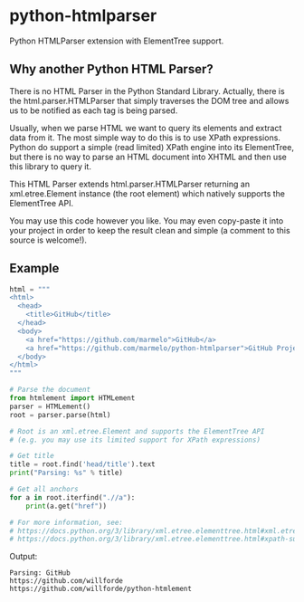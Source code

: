 python-htmlparser
=================

Python HTMLParser extension with ElementTree support.


Why another Python HTML Parser?
-----

There is no HTML Parser in the Python Standard Library.
Actually, there is the html.parser.HTMLParser that simply traverses the DOM tree and allows us to be notified as each tag is being parsed.

Usually, when we parse HTML we want to query its elements and extract data from it.
The most simple way to do this is to use XPath expressions.
Python do support a simple (read limited) XPath engine into its ElementTree, but there is no way to parse an HTML document into XHTML and then use this library to query it.

This HTML Parser extends html.parser.HTMLParser returning an xml.etree.Element instance (the root element) which natively supports the ElementTree API.

You may use this code however you like.
You may even copy-paste it into your project in order to keep the result clean and simple (a comment to this source is welcome!).


Example
-----

```python
html = """
<html>
  <head>
    <title>GitHub</title>
  </head>
  <body>
    <a href="https://github.com/marmelo">GitHub</a>
    <a href="https://github.com/marmelo/python-htmlparser">GitHub Project</a>
  </body>
</html>
"""

# Parse the document
from htmlement import HTMLement
parser = HTMLement()
root = parser.parse(html)

# Root is an xml.etree.Element and supports the ElementTree API
# (e.g. you may use its limited support for XPath expressions)

# Get title
title = root.find('head/title').text
print("Parsing: %s" % title)

# Get all anchors
for a in root.iterfind(".//a"):
    print(a.get("href"))

# For more information, see:
# https://docs.python.org/3/library/xml.etree.elementtree.html#xml.etree.ElementTree.Element
# https://docs.python.org/3/library/xml.etree.elementtree.html#xpath-support
```

Output:
```
Parsing: GitHub
https://github.com/willforde
https://github.com/willforde/python-htmlement
```

